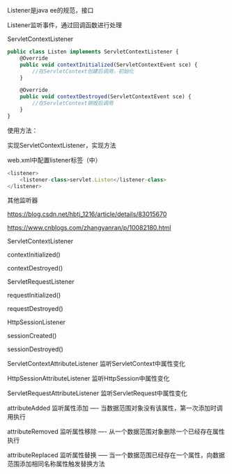 Listener是java ee的规范，接口



Listener监听事件，通过回调函数进行处理





ServletContextListener

```javascript
public class Listen implements ServletContextListener {
    @Override
    public void contextInitialized(ServletContextEvent sce) {
        //在ServletContext创建后调用，初始化
    }

    @Override
    public void contextDestroyed(ServletContextEvent sce) {
        //在ServletContext销毁后调用
    }
}
```

使用方法：

实现ServletContextListener，实现方法

web.xml中配置listener标签（<webapp>中）

```javascript
<listener>
    <listener-class>servlet.Listen</listener-class>
</listener>
```



其他监听器

https://blog.csdn.net/hbtj_1216/article/details/83015670

https://www.cnblogs.com/zhangyanran/p/10082180.html



ServletContextListener

contextInitialized()

contextDestroyed()

ServletRequestListener

requestInitialized()

requestDestroyed()

HttpSessionListener

sessionCreated()

sessionDestroyed()



ServletContextAttributeListener 监听ServletContext中属性变化

HttpSessionAttributeListener 监听HttpSession中属性变化

ServletRequestAttributeListener 监听ServletRequest中属性变化



attributeAdded 监听属性添加 —- 当数据范围对象没有该属性，第一次添加时调用执行

attributeRemoved 监听属性移除 —- 从一个数据范围对象删除一个已经存在属性执行

attributeReplaced 监听属性替换 —– 当一个数据范围已经存在一个属性，向数据范围添加相同名称属性触发替换方法



